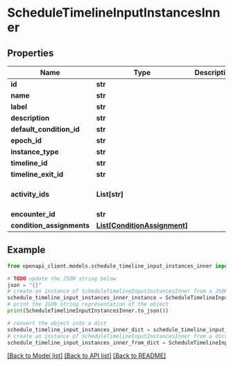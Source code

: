 # ScheduleTimelineInputInstancesInner


## Properties

Name | Type | Description | Notes
------------ | ------------- | ------------- | -------------
**id** | **str** |  | 
**name** | **str** |  | 
**label** | **str** |  | [optional] 
**description** | **str** |  | [optional] 
**default_condition_id** | **str** |  | [optional] 
**epoch_id** | **str** |  | [optional] 
**instance_type** | **str** |  | 
**timeline_id** | **str** |  | [optional] 
**timeline_exit_id** | **str** |  | [optional] 
**activity_ids** | **List[str]** |  | [optional] [default to []]
**encounter_id** | **str** |  | [optional] 
**condition_assignments** | [**List[ConditionAssignment]**](ConditionAssignment.md) |  | 

## Example

```python
from openapi_client.models.schedule_timeline_input_instances_inner import ScheduleTimelineInputInstancesInner

# TODO update the JSON string below
json = "{}"
# create an instance of ScheduleTimelineInputInstancesInner from a JSON string
schedule_timeline_input_instances_inner_instance = ScheduleTimelineInputInstancesInner.from_json(json)
# print the JSON string representation of the object
print(ScheduleTimelineInputInstancesInner.to_json())

# convert the object into a dict
schedule_timeline_input_instances_inner_dict = schedule_timeline_input_instances_inner_instance.to_dict()
# create an instance of ScheduleTimelineInputInstancesInner from a dict
schedule_timeline_input_instances_inner_from_dict = ScheduleTimelineInputInstancesInner.from_dict(schedule_timeline_input_instances_inner_dict)
```
[[Back to Model list]](../README.md#documentation-for-models) [[Back to API list]](../README.md#documentation-for-api-endpoints) [[Back to README]](../README.md)


